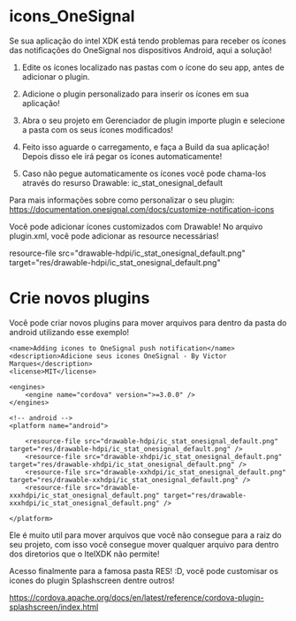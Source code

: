 # icons_OneSignal

Se sua aplicação do intel XDK está tendo problemas para receber os ícones das notificações do OneSignal nos dispositivos Android, aqui a solução!

1.	Edite os ícones localizado nas pastas com o ícone do seu app, antes de adicionar o plugin.

2.	Adicione o plugin personalizado para inserir os ícones em sua aplicação!

3.	Abra o seu projeto em Gerenciador de plugin importe plugin e selecione a pasta com os seus ícones modificados!

4.	Feito isso aguarde o carregamento, e faça a Build da sua aplicação! Depois disso ele irá pegar os ícones automaticamente! 

5.	Caso não pegue automaticamente os ícones você pode chama-los através do resurso Drawable: ic_stat_onesignal_default 

Para mais informações sobre como personalizar o seu plugin:
https://documentation.onesignal.com/docs/customize-notification-icons


Você pode adicionar ícones customizados com Drawable!
No arquivo plugin.xml, você pode adicionar as resource necessárias!

 resource-file src="drawable-hdpi/ic_stat_onesignal_default.png" target="res/drawable-hdpi/ic_stat_onesignal_default.png"
    
    
# Crie novos plugins
   
  Você pode criar novos plugins para mover arquivos para dentro da pasta do android utilizando esse exemplo!

  
  
<plugin xmlns="http://apache.org/cordova/ns/plugins/1.0" id="icones-onesignal-plugin" version="1.0.0"> 

    <name>Adding icones to OneSignal push notification</name> 
    <description>Adicione seus icones OneSignal - By Victor Marques</description> 
    <license>MIT</license> 

    <engines> 
        <engine name="cordova" version=">=3.0.0" /> 
    </engines>  

    <!-- android --> 
    <platform name="android">

        <resource-file src="drawable-hdpi/ic_stat_onesignal_default.png" target="res/drawable-hdpi/ic_stat_onesignal_default.png" />
        <resource-file src="drawable-xhdpi/ic_stat_onesignal_default.png" target="res/drawable-xhdpi/ic_stat_onesignal_default.png" />
        <resource-file src="drawable-xxhdpi/ic_stat_onesignal_default.png" target="res/drawable-xxhdpi/ic_stat_onesignal_default.png" />
        <resource-file src="drawable-xxxhdpi/ic_stat_onesignal_default.png" target="res/drawable-xxxhdpi/ic_stat_onesignal_default.png" />
    
    </platform>  
    
</plugin>
  
  
  Ele é muito util para mover arquivos que você não consegue para a raiz do seu projeto, com isso você consegue mover qualquer arquivo para dentro dos diretorios que o ItelXDK não permite!
  
  Acesso finalmente para a famosa pasta RES! :D, você pode customisar os icones do plugin Splashscreen dentre outros!
  
  https://cordova.apache.org/docs/en/latest/reference/cordova-plugin-splashscreen/index.html
  
  
  
